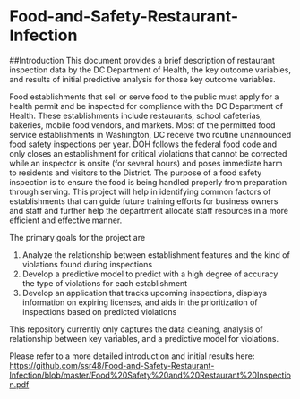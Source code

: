 # Food-and-Safety-Restaurant-Infection

##Introduction
This document provides a brief description of restaurant inspection data by the DC Department 
of Health, the key outcome variables, and results of initial predictive analysis for those key
outcome variables.

Food establishments that sell or serve food to the public must apply for a health permit and be
inspected for compliance with the DC Department of Health. These establishments include
restaurants, school cafeterias, bakeries, mobile food vendors, and markets. Most of the
permitted food service establishments in Washington, DC receive two routine unannounced food
safety inspections per year. DOH follows the federal food code and only closes an establishment
for critical violations that cannot be corrected while an inspector is onsite (for several hours) and
poses immediate harm to residents and visitors to the District. The purpose of a food safety
inspection is to ensure the food is being handled properly from preparation through serving.
This project will help in identifying common factors of establishments that can guide future
training efforts for business owners and staff and further help the department allocate staff
resources in a more efficient and effective manner.

The primary goals for the project are
  1. Analyze the relationship between establishment features and the kind of violations found
     during inspections
  2. Develop a predictive model to predict with a high degree of accuracy the type of violations
     for each establishment
  3. Develop an application that tracks upcoming inspections, displays information on expiring
     licenses, and aids in the prioritization of inspections based on predicted violations
     
This repository currently only captures the data cleaning, analysis of relationship between key 
variables, and a predictive model for violations.

Please refer to a more detailed introduction and initial results here: 
https://github.com/ssr48/Food-and-Safety-Restaurant-Infection/blob/master/Food%20Safety%20and%20Restaurant%20Inspection.pdf
